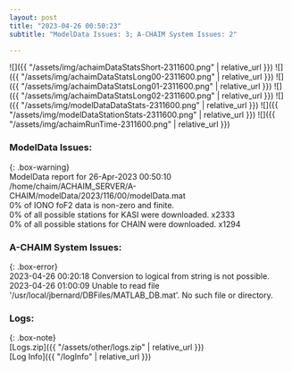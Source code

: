 ```yaml
---
layout: post
title: "2023-04-26 00:50:23"
subtitle: "ModelData Issues: 3; A-CHAIM System Issues: 2"

---
```


![]({{ "/assets/img/achaimDataStatsShort-2311600.png" | relative_url }})
![]({{ "/assets/img/achaimDataStatsLong00-2311600.png" | relative_url }})
![]({{ "/assets/img/achaimDataStatsLong01-2311600.png" | relative_url }})
![]({{ "/assets/img/achaimDataStatsLong02-2311600.png" | relative_url }})
![]({{ "/assets/img/modelDataDataStats-2311600.png" | relative_url }})
![]({{ "/assets/img/modelDataStationStats-2311600.png" | relative_url }})
![]({{ "/assets/img/achaimRunTime-2311600.png" | relative_url }})


### ModelData Issues:  
  
{: .box-warning}  
 ModelData report for 26-Apr-2023 00:50:10   
 /home/chaim/ACHAIM_SERVER/A-CHAIM/modelData/2023/116/00/modelData.mat   
 0% of IONO foF2 data is non-zero and finite.   
 0% of all possible stations for KASI were downloaded. x2333   
 0% of all possible stations for CHAIN were downloaded. x1294   
  
### A-CHAIM System Issues:  
  
{: .box-error}  
2023-04-26 00:20:18 Conversion to logical from string is not possible.  
2023-04-26 01:00:09 Unable to read file '/usr/local/jbernard/DBFiles/MATLAB_DB.mat'. No such file or directory.  

### Logs:  
  
{: .box-note}  
[Logs.zip]({{ "/assets/other/logs.zip" | relative_url }})  
[Log Info]({{ "/logInfo" | relative_url }})  
